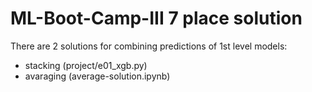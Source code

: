 # ML-Boot-Camp-III 7 place solution

There are 2 solutions for combining predictions of 1st level models:
- stacking (project/e01_xgb.py)
- avaraging (average-solution.ipynb)
